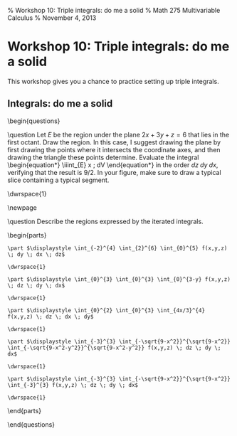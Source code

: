 % Workshop 10: Triple integrals: do me a solid
% Math 275 Multivariable Calculus
% November 4, 2013

# Workshop 10: Triple integrals: do me a solid

This workshop gives you a chance to practice setting up triple integrals.

## Integrals: do me a solid

\begin{questions}

\question Let $E$ be the region under the plane $2x+3y+z=6$ that lies in the first octant. Draw the region. In this case, I suggest drawing the plane by first drawing the points where it intersects the coordinate axes, and then drawing the triangle these points determine.
Evaluate the integral
\begin{equation*}
\iiint_{E} x \; dV
\end{equation*}
in the order $dz \; dy \; dx$, verifying that the result is 9/2. In your figure, make sure to draw a typical slice containing a typical segment.

\dwrspace{1}

\newpage

\question Describe the regions expressed by the iterated integrals.

\begin{parts}

    \part $\displaystyle \int_{-2}^{4} \int_{2}^{6} \int_{0}^{5} f(x,y,z) \; dy \; dx \; dz$

    \dwrspace{1}

    \part $\displaystyle \int_{0}^{3} \int_{0}^{3} \int_{0}^{3-y} f(x,y,z) \; dz \; dy \; dx$

    \dwrspace{1}

    \part $\displaystyle \int_{0}^{2} \int_{0}^{3} \int_{4x/3}^{4} f(x,y,z) \; dz \; dx \; dy$

    \dwrspace{1}

    \part $\displaystyle \int_{-3}^{3} \int_{-\sqrt{9-x^2}}^{\sqrt{9-x^2}} \int_{-\sqrt{9-x^2-y^2}}^{\sqrt{9-x^2-y^2}} f(x,y,z) \; dz \; dy \; dx$

    \dwrspace{1}

    \part $\displaystyle \int_{-3}^{3} \int_{-\sqrt{9-x^2}}^{\sqrt{9-x^2}} \int_{-3}^{3} f(x,y,z) \; dz \; dy \; dx$

    \dwrspace{1}

\end{parts}

\end{questions}

